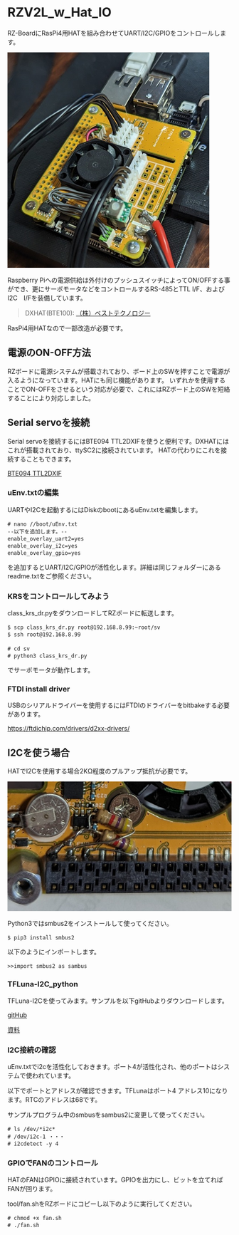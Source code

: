 # RZV2L_w_Hat_IO

RZ-BoardにRasPi4用HATを組み合わせてUART/I2C/GPIOをコントロールします。

![RZV2L_w_Hat_IO](/pics/rz_hat.jpg)



Raspberry Piへの電源供給は外付けのプッシュスイッチによってON/OFFする事ができ、更にサーボモータなどをコントロールするRS-485とTTL I/F、およびI2C　I/Fを装備しています。

>DXHAT(BTE100): [（株）ベストテクノロジー](https://www.besttechnology.co.jp/modules/knowledge/?BTE100%20DXHAT)

RasPi4用HATなので一部改造が必要です。

## 電源のON-OFF方法

RZボードに電源システムが搭載されており、ボード上のSWを押すことで電源が入るようになっています。HATにも同じ機能があります。
いずれかを使用することでON-OFFをさせるという対応が必要で、これにはRZボード上のSWを短絡することにより対応しました。

## Serial servoを接続

Serial servoを接続するにはBTE094 TTL2DXIFを使うと便利です。DXHATにはこれが搭載されており、ttySC2に接続されています。
HATの代わりにこれを接続することもできます。

[BTE094 TTL2DXIF](https://www.besttechnology.co.jp/modules/knowledge/?BTE094%20TTL2DXIF)

### uEnv.txtの編集
UARTやI2Cを起動するにはDiskのbootにあるuEnv.txtを編集します。

```
# nano //boot/uEnv.txt
--以下を追加します。--
enable_overlay_uart2=yes
enable_overlay_i2c=yes
enable_overlay_gpio=yes
```
を追加するとUART/I2C/GPIOが活性化します。詳細は同じフォルダーにあるreadme.txtをご参照ください。 

### KRSをコントロールしてみよう

class_krs_dr.pyをダウンロードしてRZボードに転送します。
```
$ scp class_krs_dr.py root@192.168.8.99:~root/sv
$ ssh root@192.168.8.99

# cd sv
# python3 class_krs_dr.py
```
でサーボモータが動作します。



### FTDI install driver

USBのシリアルドライバーを使用するにはFTDIのドライバーをbitbakeする必要があります。

https://ftdichip.com/drivers/d2xx-drivers/


## I2Cを使う場合

HATでI2Cを使用する場合2KΩ程度のプルアップ抵抗が必要です。

![プルアップ抵抗](/pics/pullup.jpg)

Python3ではsmbus2をインストールして使ってください。
```
$ pip3 install smbus2
```
以下のようにインポートします。
```
>>import smbus2 as sambus
```

### TFLuna-I2C_python

TFLuna-I2Cを使ってみます。サンプルを以下gitHubよりダウンロードします。

[gitHub](https://github.com/budryerson/TFLuna-I2C_python)

[資料](https://files.seeedstudio.com/wiki/Grove-TF_Mini_LiDAR/res/SJ-PM-TF-Luna-A03-Product-Manual.pdf)

### I2C接続の確認

uEnv.txtでi2cを活性化しておきます。ポート4が活性化され、他のポートはシステムで使われています。

以下でポートとアドレスが確認できます。TFLunaはポート4 アドレス10になります。RTCのアドレスは68です。

サンプルプログラム中のsmbusをsambus2に変更して使ってください。

```
# ls /dev/*i2c*
# /dev/i2c-1 ・・・
# i2cdetect -y 4
```

### GPIOでFANのコントロール

HATのFANはGPIOに接続されています。GPIOを出力にし、ビットを立てればFANが回ります。

tool/fan.shをRZボードにコピーし以下のように実行してください。

```
# chmod +x fan.sh
# ./fan.sh
```


